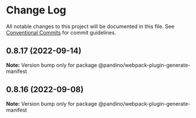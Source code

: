 # Change Log

All notable changes to this project will be documented in this file.
See [Conventional Commits](https://conventionalcommits.org) for commit guidelines.

## 0.8.17 (2022-09-14)

**Note:** Version bump only for package @pandino/webpack-plugin-generate-manifest

## 0.8.16 (2022-09-08)

**Note:** Version bump only for package @pandino/webpack-plugin-generate-manifest
